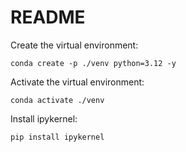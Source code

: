 # README

Create the virtual environment:
```
conda create -p ./venv python=3.12 -y
```

Activate the virtual environment:
```
conda activate ./venv
```

Install ipykernel:
```
pip install ipykernel
```